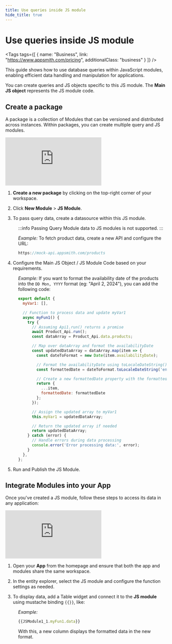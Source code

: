 ```yaml
---
title: Use queries inside JS module
hide_title: true
---
```


<!-- vale off -->

<div className="tag-wrapper">
 <h1>Use queries inside JS module</h1>

<Tags
tags={[
{ name: "Business", link: "https://www.appsmith.com/pricing", additionalClass: "business" }
]}
/>

</div>

<!-- vale on -->

This guide shows how to use database queries within JavaScript modules, enabling efficient data handling and manipulation for applications.

You can create queries and JS objects specific to this JS module. The **Main JS object** represents the JS module code.



## Create a package

A package is a collection of Modules that can be versioned and distributed across instances. Within packages, you can create multiple query and JS modules.



<div style={{ position: "relative", paddingBottom: "calc(50.520833333333336% + 41px)", height: "0", width: "100%" }}>
  <iframe src="https://demo.arcade.software/cEtKWdgXbr8zXooVxkg3?embed" frameborder="0" loading="lazy" webkitallowfullscreen mozallowfullscreen allowfullscreen style={{ position: "absolute", top: "0", left: "0", width: "100%", height: "100%", colorScheme: "light" }} title="Appsmith | Connect Data">
  </iframe>
</div>


1. **Create a new package** by clicking on the top-right corner of your workspace.

2. Click **New Module** > **JS Module**.


3. To pass query data, create a datasource within this JS module.

<dd>

:::info
Passing Query Module data to JS modules is not supported.
:::

*Example:* To fetch product data, create a new API and configure the URL:

```js
https://mock-api.appsmith.com/products
```

</dd>

4. Configure the Main JS Object / JS Module Code based on your requirements.


<dd>


*Example:*  If you want to format the availability date of the products into the `DD Mon, YYYY` format (eg: "April 2, 2024"), you can add the following code:

```js
export default {
  myVar1: [],

  // Function to process data and update myVar1
  async myFun1() {
    try {
      // Assuming Api1.run() returns a promise
      await Product_Api.run();
      const dataArray = Product_Api.data.products;

      // Map over dataArray and format the availabilityDate
      const updatedDataArray = dataArray.map(item => {
        const dateToFormat = new Date(item.availabilityDate);

        // Format the availabilityDate using toLocaleDateString()
        const formattedDate = dateToFormat.toLocaleDateString('en-US', { day: 'numeric', month: 'long', year: 'numeric' });

        // Create a new formattedDate property with the formatted date
        return {
          ...item,
          formattedDate: formattedDate
        };
      });

      // Assign the updated array to myVar1
      this.myVar1 = updatedDataArray;

      // Return the updated array if needed
      return updatedDataArray;
    } catch (error) {
      // Handle errors during data processing
      console.error('Error processing data:', error);
    }
  },
};
```

</dd>

5. Run and Publish the JS Module.




## Integrate Modules into your App

Once you've created a JS module, follow these steps to access its data in any application:

<div style={{ position: "relative", paddingBottom: "calc(50.520833333333336% + 41px)", height: "0", width: "100%" }}>
  <iframe src="https://demo.arcade.software/qIaxZg11BtrJBPQBuxJm?embed" frameborder="0" loading="lazy" webkitallowfullscreen mozallowfullscreen allowfullscreen style={{ position: "absolute", top: "0", left: "0", width: "100%", height: "100%", colorScheme: "light" }} title="Appsmith | Connect Data">
  </iframe>
</div>


1. Open your **App** from the homepage and ensure that both the app and modules share the same workspace.

2. In the entity explorer, select the JS module and configure the function settings as needed.

3. To display data, add a Table widget and connect it to the **JS module** using mustache binding `{{}}`, like:


<dd>

*Example:*

```js
{{JSModule1_1.myFun1.data}}
```

With this, a new column displays the formatted data in the new format. 


</dd>
